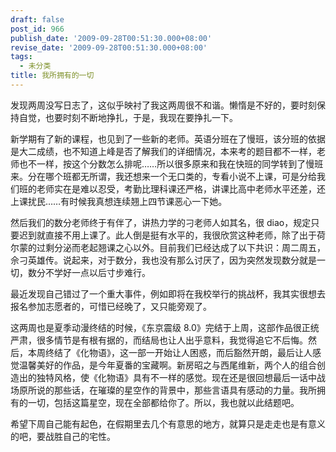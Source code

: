 ```yaml
---
draft: false
post_id: 966
publish_date: '2009-09-28T00:51:30.000+08:00'
revise_date: '2009-09-28T00:51:30.000+08:00'
tags:
  - 未分类
title: 我所拥有的一切
---
```


发现两周没写日志了，这似乎映衬了我这两周很不和谐。懒惰是不好的，要时刻保持自觉，也要时刻不断地挣扎，于是，我现在要挣扎一下。

新学期有了新的课程，也见到了一些新的老师。英语分班在了慢班，该分班的依据是大二成绩，也不知道上峰是否了解我们的详细情况，本来考的题目都不一样，老师也不一样，按这个分数怎么排呢……所以很多原来和我在快班的同学转到了慢班来。分在哪个班都无所谓，我还想来一个无口类的，专看小说不上课，可是分给我们班的老师实在是难以忍受，考勤比理科课还严格，讲课比高中老师水平还差，还上课扰民……有时候我真想连续翘上四节课恶心一下她。

然后我们的数分老师终于有伴了，讲热力学的刁老师人如其名，很 diao，规定只要迟到就直接不用上课了。此人倒是挺有水平的，我很欣赏这种老师，除了出于荷尔蒙的过剩分泌而老起翘课之心以外。目前我们已经达成了以下共识：周二周五，佘刁英雄传。说起来，对于数分，我也没有那么讨厌了，因为突然发现数分就是一切，数分不学好一点以后寸步难行。

最近发现自己错过了一个重大事件，例如即将在我校举行的挑战杯，我其实很想去报名参加志愿者的，可惜已经晚了，又只能旁观了。

这两周也是夏季动漫终结的时候，《东京震级 8.0》完结于上周，这部作品很正统严肃，很多情节是有根有据的，而结局也让人出乎意料，我觉得追它不后悔。然后，本周终结了《化物语》，这一部一开始让人困惑，而后豁然开朗，最后让人感觉温馨美好的作品，是今年夏番的宝藏啊。新房昭之与西尾维新，两个人的组合创造出的独特风格，使《化物语》具有不一样的感觉。现在还是很回想最后一话中战场原所说的那些话，在璀璨的星空作的背景中，那些言语具有感动的力量。我所拥有的一切，包括这篇星空，现在全部都给你了。所以，我也就以此结题吧。

希望下周自己能有起色，在假期里去几个有意思的地方，就算只是走走也是有意义的吧，要战胜自己的宅性。
